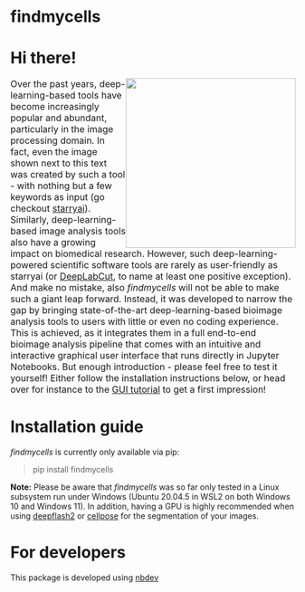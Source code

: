 findmycells
================

<!-- WARNING: THIS FILE WAS AUTOGENERATED! DO NOT EDIT! -->

# Hi there!

<p>
<img src="https://github.com/Defense-Circuits-Lab/findmycells/blob/main/media/findmycells_logo_low_res.png?raw=true" style="float:right;width:300px;">
<font size="3"> Over the past years, deep-learning-based tools have
become increasingly popular and abundant, particularly in the image
processing domain. In fact, even the image shown next to this text was
created by such a tool - with nothing but a few keywords as input (go
checkout <a href="https://starryai.com/">starryai</a>). Similarly,
deep-learning-based image analysis tools also have a growing impact on
biomedical research. However, such deep-learning-powered scientific
software tools are rarely as user-friendly as starryai (or
<a href="http://www.mackenziemathislab.org/deeplabcut">DeepLabCut</a>,
to name at least one positive exception). And make no mistake, also
<i>findmycells</i> will not be able to make such a giant leap forward.
Instead, it was developed to narrow the gap by bringing state-of-the-art
deep-learning-based bioimage analysis tools to users with little or even
no coding experience. This is achieved, as it integrates them in a full
end-to-end bioimage analysis pipeline that comes with an intuitive and
interactive graphical user interface that runs directly in Jupyter
Notebooks. But enough introduction - please feel free to test it
yourself! Either follow the installation instructions below, or head
over for instance to the
<a href="https://defense-circuits-lab.github.io/findmycells/tutorials/gui_tutorial.html">GUI
tutorial</a> to get a first impression! </font>
</p>

# Installation guide

*findmycells* is currently only available via pip:

> pip install findmycells

**Note:** Please be aware that *findmycells* was so far only tested in a
Linux subsystem run under Windows (Ubuntu 20.04.5 in WSL2 on both
Windows 10 and Windows 11). In addition, having a GPU is highly
recommended when using
[deepflash2](https://github.com/matjesg/deepflash2) or
[cellpose](https://github.com/MouseLand/cellpose) for the segmentation
of your images.

# For developers

This package is developed using [nbdev](https://nbdev.fast.ai/)
